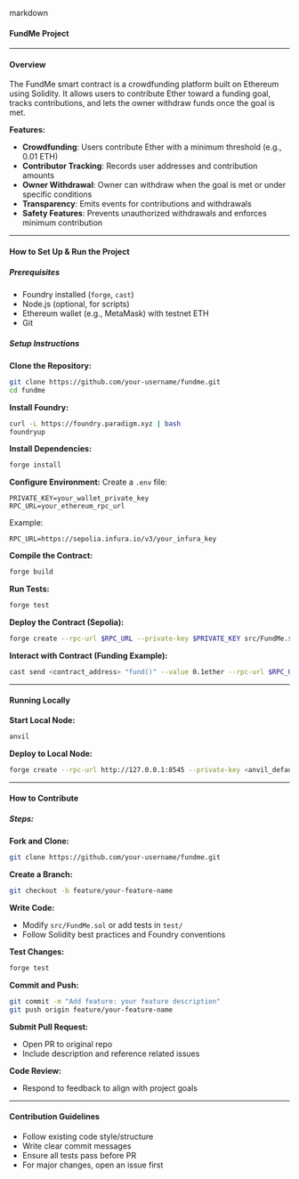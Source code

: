 markdown
#### FundMe Project

---

#### **Overview**

The FundMe smart contract is a crowdfunding platform built on Ethereum using Solidity. It allows users to contribute Ether toward a funding goal, tracks contributions, and lets the owner withdraw funds once the goal is met.

**Features:**
- **Crowdfunding**: Users contribute Ether with a minimum threshold (e.g., 0.01 ETH)
- **Contributor Tracking**: Records user addresses and contribution amounts
- **Owner Withdrawal**: Owner can withdraw when the goal is met or under specific conditions
- **Transparency**: Emits events for contributions and withdrawals
- **Safety Features**: Prevents unauthorized withdrawals and enforces minimum contribution

---

#### **How to Set Up & Run the Project**

##### **Prerequisites**
- Foundry installed (`forge`, `cast`)
- Node.js (optional, for scripts)
- Ethereum wallet (e.g., MetaMask) with testnet ETH
- Git

##### **Setup Instructions**

**Clone the Repository:**
```bash
git clone https://github.com/your-username/fundme.git
cd fundme
````

**Install Foundry:**

```bash
curl -L https://foundry.paradigm.xyz | bash
foundryup
```

**Install Dependencies:**

```bash
forge install
```

**Configure Environment:**
Create a `.env` file:

```
PRIVATE_KEY=your_wallet_private_key
RPC_URL=your_ethereum_rpc_url
```

Example:

```
RPC_URL=https://sepolia.infura.io/v3/your_infura_key
```

**Compile the Contract:**

```bash
forge build
```

**Run Tests:**

```bash
forge test
```

**Deploy the Contract (Sepolia):**

```bash
forge create --rpc-url $RPC_URL --private-key $PRIVATE_KEY src/FundMe.sol:FundMe
```

**Interact with Contract (Funding Example):**

```bash
cast send <contract_address> "fund()" --value 0.1ether --rpc-url $RPC_URL --private-key $PRIVATE_KEY
```

---

#### **Running Locally**

**Start Local Node:**

```bash
anvil
```

**Deploy to Local Node:**

```bash
forge create --rpc-url http://127.0.0.1:8545 --private-key <anvil_default_private_key> src/FundMe.sol:FundMe
```

---

#### **How to Contribute**

##### **Steps:**

**Fork and Clone:**

```bash
git clone https://github.com/your-username/fundme.git
```

**Create a Branch:**

```bash
git checkout -b feature/your-feature-name
```

**Write Code:**

* Modify `src/FundMe.sol` or add tests in `test/`
* Follow Solidity best practices and Foundry conventions

**Test Changes:**

```bash
forge test
```

**Commit and Push:**

```bash
git commit -m "Add feature: your feature description"
git push origin feature/your-feature-name
```

**Submit Pull Request:**

* Open PR to original repo
* Include description and reference related issues

**Code Review:**

* Respond to feedback to align with project goals

---

#### **Contribution Guidelines**

* Follow existing code style/structure
* Write clear commit messages
* Ensure all tests pass before PR
* For major changes, open an issue first

